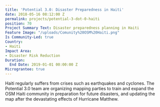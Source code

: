 ```yaml
---
title: 'Potential 3.0: Disaster Preparedness in Haiti'
date: 2018-05-16 08:12:00 Z
permalink: projects/potential-3-dot-0-haiti
position: 70
Project Summary Text: Disaster preparedness planning in Haiti
Feature Image: "/uploads/Comunity%20OSM%20Haiti.png"
Is Community-Led: true
Country:
- Haiti
Impact Area:
- Disaster Risk Reduction
Duration:
  End Date: 2019-01-01 00:00:00 Z
Micrograntee: true
---
```


Haiti regularly suffers from crises such as earthquakes and cyclones. The Potential 3.0 team are organizing mapping parties to train and expand the OSM Haiti community in preparation for future disasters, and updating the map after the devastating effects of Hurricane Matthew.  